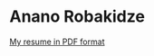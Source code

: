 # Anano Robakidze

[My resume in PDF format](https://github.com/Anano24/resume/blob/main/resume.pdf)
